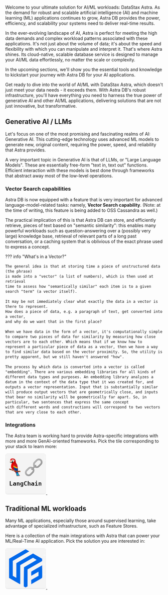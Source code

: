 Welcome to your ultimate solution for AI/ML workloads: DataStax Astra. As the demand for robust and scalable artificial intelligence (AI) and machine learning (ML) applications continues to grow, Astra DB provides the power, efficiency, and scalability your systems need to deliver real-time results.

In the ever-evolving landscape of AI, Astra is perfect for meeting the high data demands and complex workload patterns associated with these applications. It's not just about the volume of data; it's about the speed and flexibility with which you can manipulate and interpret it. That's where Astra shines. Its cloud-native, scalable database service is designed to manage your AI/ML data effortlessly, no matter the scale or complexity.

In the upcoming sections, we'll show you the essential tools and knowledge to kickstart your journey with Astra DB for your AI applications.

Get ready to dive into the world of AI/ML with DataStax Astra, which doesn't just meet your data needs - it exceeds them. With Astra DB's robust infrastructure, you'll have everything you need to harness the true power of generative AI and other AI/ML applications, delivering solutions that are not just innovative, but transformative.

## Generative AI / LLMs

Let's focus on one of the most promising and fascinating realms of AI: Generative AI. This cutting-edge technology uses advanced ML models to generate new, original content, requiring the power, speed, and reliability that Astra provides.

A very important topic in Generative AI is that of LLMs, or "Large Language Models".
These are essentially free-form "text in, text out" functions.
Efficient interaction with these models is best done through frameworks that abstract away most
of the low-level operations.

### Vector Search capabilities

Astra DB is now equipped with a feature that is very important for advanced
language-model-related tasks: namely, **Vector Search capability**. (Note:
at the time of writing, this feature is being added to OSS Cassandra as well.)

The practical implication of this is that Astra DB can store,
and efficiently retrieve, pieces of text based on "semantic similarity":
this enables many powerful workloads such as question-answering over
a (possibly very large) knowledge base, retrieval of relevant parts
of a long past conversation, or a caching system that is oblivious of the exact
phrase used to express a concept.

??? info "What's in a Vector?"

    The general idea is that at storing time a piece of unstructured data (the phrase)
    is made into a "vector" (a list of numbers), which is then used at retrieval
    time to assess how "semantically similar" each item is to a given search "term" (a vector itself).

    It may be not immediately clear what exactly the data in a vector is there to represent.
    How does a piece of data, e.g. a paragraph of text, get converted into a vector,
    and why do we want that in the first place? 

    When we have data in the form of a vector, it's computationally simple to compare two pieces of data for similarity by measuring how close vectors are to each other. Which means that if we know how to represent a particular piece of data as a vector, then we have a way to find similar data based on the vector proximity. So, the utility is pretty apparent, but we still haven't answered "how".

    The process by which data is converted into a vector is called "embedding". There are various embedding libraries for all kinds of different data types and purposes. An embedding library analyzes a datum in the context of the data type that it was created for, and outputs a vector representation. Input that is substantially similar will produce output vectors that are geometrically close, and inputs that bear no similarity will be geometrically far apart. So, in particular, two sentences that express the same concept
    with different words and constructions will correspond to two vectors that are very close to each other.

### Integrations

The Astra team is working hard to provide Astra-specific integrations with more and more
GenAI-oriented frameworks. Pick the tile corresponding to your stack to learn more:

<a href="llm/langchain">
 <img src="../../img/langchain/tile-langchain.png" height="130px" width="130px"/>
</a>&nbsp;&nbsp;

## Traditional ML workloads

Many ML applications, especially those around supervised learning,
take advantage of specialized infrastructure, such as Feature Stores.

Here is a collection of the main integrations with Astra that can power
your ML/Real-Time AI application.
Pick the solution you are interested in:

<a href="../tools/integration/feast/">
 <img src="../../img/tile-feast.png" height="130px" width="130px"/>
</a>&nbsp;&nbsp;
